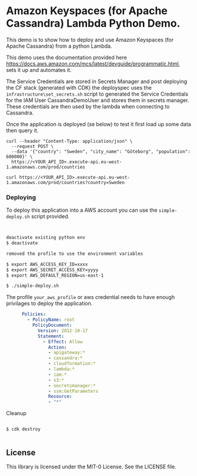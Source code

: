# Amazon Keyspaces (for Apache Cassandra) Lambda Python Demo.

This demo is to show how to deploy and use Amazon Keyspaces (for Apache Cassandra) from a python Lambda.

This demo uses the documentation provided here https://docs.aws.amazon.com/mcs/latest/devguide/programmatic.html, sets it up and automates it.

The Service Credentials are stored in Secrets Manager and post deploying the CF stack (generated with CDK) the deployspec uses the `infrastructure\set_secrets.sh` script to generated the Service Credentials for the IAM User CassandraDemoUser and stores them in secrets manager. These credentials are then used by the lambda when connecting to Cassandra.

Once the application is deployed (se below) to test it first load up some data then query it.

````
curl --header "Content-Type: application/json" \
  --request POST \
  --data '{"country": "Sweden", "city_name": "Göteborg", "population": 600000}' \
  https://<YOUR_API_ID>.execute-api.eu-west-1.amazonaws.com/prod/countries

curl https://<YOUR_API_ID>.execute-api.eu-west-1.amazonaws.com/prod/countries?country=Sweden
````

### Deploying 

To deploy this application into a AWS account you can use the `simple-deploy.sh` script provided. 

````bash 


deactivate existing python env 
$ deactivate

removed the profile to use the environment variables

$ export AWS_ACCESS_KEY_ID=xxxx
$ export AWS_SECRET_ACCESS_KEY=yyyy
$ export AWS_DEFAULT_REGION=us-east-1

$ ./simple-deploy.sh 

````
The profile `your_aws_profile` or aws credential needs to have enough privilages to deploy the application.

````yml
      Policies:
        - PolicyName: root
          PolicyDocument:
            Version: 2012-10-17
            Statement:
              - Effect: Allow
                Action:
                - apigateway:*
                - cassandra:*
                - cloudformation:*
                - lambda:*
                - iam:*
                - s3:*
                - secretsmanager:*
                - ssm:GetParameters
                Resource:
                - "*"
````

Cleanup

```

$ cdk destroy


```

## License

This library is licensed under the MIT-0 License. See the LICENSE file.

